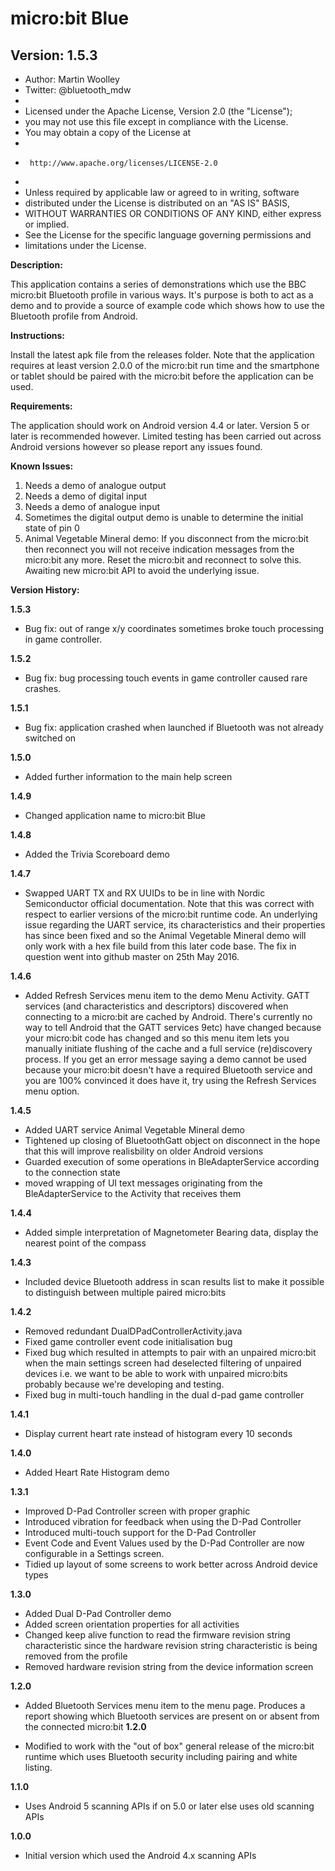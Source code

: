 # micro:bit Blue

## Version: 1.5.3


 * Author: Martin Woolley
 * Twitter: @bluetooth_mdw
 *
 *  Licensed under the Apache License, Version 2.0 (the "License");
 *  you may not use this file except in compliance with the License.
 *  You may obtain a copy of the License at
 *
 *      http://www.apache.org/licenses/LICENSE-2.0
 *
 *  Unless required by applicable law or agreed to in writing, software
 *  distributed under the License is distributed on an "AS IS" BASIS,
 *  WITHOUT WARRANTIES OR CONDITIONS OF ANY KIND, either express or implied.
 *  See the License for the specific language governing permissions and
 *  limitations under the License.


__Description:__ 

This application contains a series of demonstrations which use the BBC micro:bit Bluetooth profile in various ways. It's purpose is both to act as a demo and to provide a source of example code which shows how to use the Bluetooth profile from Android. 

__Instructions:__<br>

Install the latest apk file from the releases folder. Note that the application requires at least version 2.0.0 of the micro:bit run time and the smartphone or tablet should be paired with the micro:bit before the application can be used.  

__Requirements:__<br>

The application should work on Android version 4.4 or later. Version 5 or later is recommended however. Limited testing has been carried out across Android versions however so please report any issues found.

__Known Issues:__

1. Needs a demo of analogue output
2. Needs a demo of digital input
3. Needs a demo of analogue input
4. Sometimes the digital output demo is unable to determine the initial state of pin 0
5. Animal Vegetable Mineral demo: If you disconnect from the micro:bit then reconnect you will not receive indication messages from the micro:bit any more. Reset the micro:bit and reconnect to solve this. Awaiting new micro:bit API to avoid the underlying issue.  

__Version History:__

__1.5.3__
- Bug fix: out of range x/y coordinates sometimes broke touch processing in game controller.

__1.5.2__
- Bug fix: bug processing touch events in game controller caused rare crashes.

__1.5.1__
- Bug fix: application crashed when launched if Bluetooth was not already switched on

__1.5.0__
- Added further information to the main help screen

__1.4.9__
- Changed application name to micro:bit Blue

__1.4.8__
- Added the Trivia Scoreboard demo

__1.4.7__
- Swapped UART TX and RX UUIDs to be in line with Nordic Semiconductor official documentation. Note that this was correct with respect to earlier versions of the micro:bit runtime code. An underlying issue regarding the UART service, its characteristics and their properties has since been fixed and so the Animal Vegetable Mineral demo will only work with a hex file build from this later code base. The fix in question went into github master on 25th May 2016.

__1.4.6__
- Added Refresh Services menu item to the demo Menu Activity. GATT services (and characteristics and descriptors) discovered when connecting to a micro:bit are cached by Android. There's currently no way to tell Android that the GATT services 9etc) have changed because your micro:bit code has changed and so this menu item lets you manually initiate flushing of the cache and a full service (re)discovery process. If you get an error message saying a demo cannot be used because your micro:bit doesn't have a required Bluetooth service and you are 100% convinced it does have it, try using the Refresh Services menu option.

__1.4.5__
- Added UART service Animal Vegetable Mineral demo
- Tightened up closing of BluetoothGatt object on disconnect in the hope that this will improve realisbility on older Android versions
- Guarded execution of some operations in BleAdapterService according to the connection state
- moved wrapping of UI text messages originating from the BleAdapterService to the Activity that receives them

__1.4.4__
- Added simple interpretation of Magnetometer Bearing data, display the nearest point of the compass

__1.4.3__
- Included device Bluetooth address in scan results list to make it possible to distinguish between multiple paired micro:bits

__1.4.2__

- Removed redundant DualDPadControllerActivity.java
- Fixed game controller event code initialisation bug
- Fixed bug which resulted in attempts to pair with an unpaired micro:bit when the main settings screen had deselected filtering of unpaired devices i.e. we want to be able to work with unpaired micro:bits probably because we're developing and testing.
- Fixed bug in multi-touch handling in the dual d-pad game controller

__1.4.1__

- Display current heart rate instead of histogram every 10 seconds

__1.4.0__

- Added Heart Rate Histogram demo

__1.3.1__

- Improved D-Pad Controller screen with proper graphic
- Introduced vibration for feedback when using the D-Pad Controller
- Introduced multi-touch support for the D-Pad Controller
- Event Code and Event Values used by the D-Pad Controller are now configurable in a Settings screen.
- Tidied up layout of some screens to work better across Android device types

__1.3.0__

- Added Dual D-Pad Controller demo
- Added screen orientation properties for all activities
- Changed keep alive function to read the firmware revision string characteristic since the hardware revision string characteristic is being removed from the profile
- Removed hardware revision string from the device information screen

__1.2.0__

- Added Bluetooth Services menu item to the menu page. Produces a report showing which Bluetooth services are present on or absent from the connected micro:bit
__1.2.0__

- Modified to work with the "out of box" general release of the micro:bit runtime which uses Bluetooth security including pairing and white listing.

__1.1.0__

- Uses Android 5 scanning APIs if on 5.0 or later else uses old scanning APIs

__1.0.0__ 

- Initial version which used the Android 4.x scanning APIs

